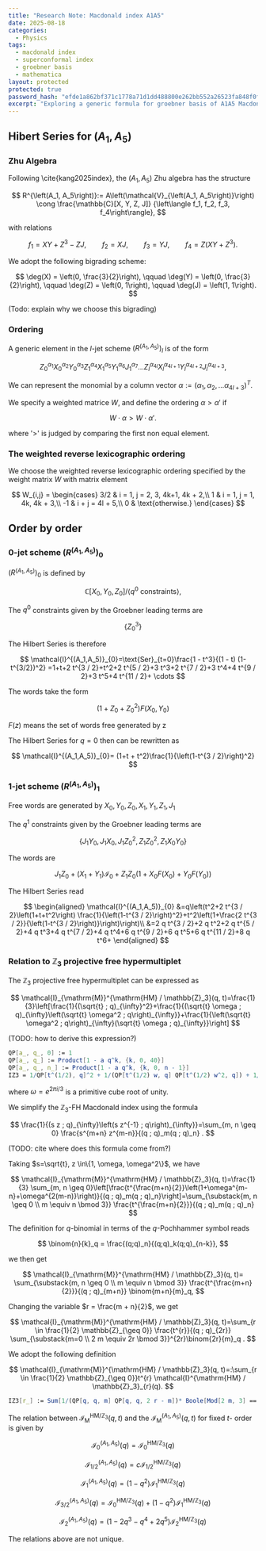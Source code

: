 ```yaml
---
title: "Research Note: Macdonald index A1A5"
date: 2025-08-18
categories:
  - Physics
tags:
  - macdonald index
  - superconformal index
  - groebner basis
  - mathematica
layout: protected
protected: true
password_hash: "efde1a862bf371c1778a71d1dd488800e262bb552a26523fa848f0f3b5dc1cdf"
excerpt: "Exploring a generic formula for groebner basis of A1A5 Macdonald index."
---
```


## Hibert Series for $(A_1, A_5)$

### Zhu Algebra

Following \cite{kang2025index}, the $(A_1, A_5)$ Zhu algebra has the structure

$$
R^{\left(A_1, A_5\right)}:=
    A\left(\mathcal{V}_{\left(A_1, A_5\right)}\right) 
    \cong 
    \frac{\mathbb{C}[X, Y, Z, J]}
         {\left\langle f_1, f_2, f_3, f_4\right\rangle},
$$

with relations

$$
f_1 = XY + Z^3 - ZJ, \qquad
    f_2 = XJ, \qquad
    f_3 = YJ, \qquad
    f_4 = Z(XY + Z^3).
$$

We adopt the following bigrading scheme:

$$
\deg(X) = \left(0, \frac{3}{2}\right), \qquad
    \deg(Y) = \left(0, \frac{3}{2}\right), \qquad
    \deg(Z) = \left(0, 1\right), \qquad
    \deg(J) = \left(1, 1\right).
$$

(Todo: explain why we choose this bigrading)

### Ordering

A generic element in the $l$-jet scheme $(R^{\left(A_1, A_5\right)})_l$ is of the form

$$
Z_0^{\alpha_1} X_0^{\alpha_2} Y_0^{\alpha_3}
    Z_1^{\alpha_4} X_1^{\alpha_5} Y_1^{\alpha_6} J_1^{\alpha_7}
    \dots
    Z_l^{\alpha_{4l}} X_l^{\alpha_{4l+1}} Y_l^{\alpha_{4l+2}} J_l^{\alpha_{4l+3}},
$$

We can represent the monomial by a column vector $\alpha := (\alpha_1, \alpha_2, \dots \alpha_{4l+3})^T$.

We specify a weighted matrice $W$, and define the ordering $\alpha > \alpha'$ if 

$$
W \cdot \alpha > W \cdot \alpha'.
$$

where '>' is judged by comparing the first non equal element.

### The weighted reverse lexicographic ordering

We choose the weighted reverse  lexicographic ordering specified by the weight matrix $W$ with matrix element 

$$
W_{i,j} = \begin{cases}
    3/2 & i = 1, j = 2, 3, 4k+1, 4k + 2,\\
    1 & i = 1, j = 1, 4k, 4k + 3,\\
    -1 & i + j = 4l + 5,\\
    0 & \text{otherwise.}
    \end{cases}
$$

## Order by order 

###  $0$-jet scheme $(R^{\left(A_1, A_5\right)})_0$ 

 $(R^{\left(A_1, A_5\right)})_0$ is defined by

$$
\mathbb{C}[X_0, Y_0, Z_0]/\langle\text{$q^0$ constraints}\rangle,
$$

The $q^0$ constraints given by the Groebner leading terms are

$$
\{Z_0^3\}
$$

The Hilbert Series is therefore

$$
\mathcal{I}^{(A_1,A_5)}_{0}=\text{Ser}_{t=0}\frac{1 - t^3}{(1 - t) (1- t^{3/2})^2} =1+t+2 t^{3 / 2}+t^2+2 t^{5 / 2}+3 t^3+2 t^{7 / 2}+3 t^4+4 t^{9 / 2}+3 t^5+4 t^{11 / 2}+ \cdots
$$

The words take the form

$$
(1+ Z_0 + Z_0^2)F(X_0,Y_0)
$$

$F(z)$ means the set of words free generated by z

The Hilbert Series for $q=0$ then can be rewritten as

$$
\mathcal{I}^{(A_1,A_5)}_{0}= (1+t + t^2)\frac{1}{\left(1-t^{3 / 2}\right)^2}
$$
 



###  $1$-jet scheme $(R^{\left(A_1, A_5\right)})_1$ 

Free words are generated by $X_0, Y_0, Z_0, X_1, Y_1, Z_1, J_1$

The  $q^1$ constraints given by the Groebner leading terms are 

$$
\{J_1 Y_0, J_1 X_0, J_1 Z_0^2, Z_1Z_0^2, Z_1 X_0 Y_0\}
$$

The words are 

$$
J_1 Z_0+ (X_1+Y_1)\mathcal{I}_0+ Z_1Z_0(1+ X_0F(X_0)+Y_0 F(Y_0)) 
$$

The Hilbert Series read

$$
\begin{aligned}
\mathcal{I}^{(A_1,A_5)}_{0} &=q\left(t^2+2 t^{3 / 2}\left(1+t+t^2\right) \frac{1}{\left(1-t^{3 / 2}\right)^2}+t^2\left(1+\frac{2 t^{3 / 2}}{\left(1-t^{3 / 2}\right)}\right)\right)\\
&=2 q t^{3 / 2}+2 q t^2+2 q t^{5 / 2}+4 q t^3+4 q t^{7 / 2}+4 q t^4+6 q t^{9 / 2}+6 q t^5+6 q t^{11 / 2}+8 q t^6+
\end{aligned}
$$

### Relation to $\mathbb{Z}_3$ projective free hypermultiplet

The $\mathbb{Z}_3$ projective free hypermultiplet can be expressed as

$$
\mathcal{I}_{\mathrm{M}}^{\mathrm{HM} / \mathbb{Z}_3}(q, t)=\frac{1}{3}\left[\frac{1}{(\sqrt{t} ; q)_{\infty}^2}+\frac{1}{(\sqrt{t} \omega ; q)_{\infty}\left(\sqrt{t} \omega^2 ; q\right)_{\infty}}+\frac{1}{\left(\sqrt{t} \omega^2 ; q\right)_{\infty}(\sqrt{t} \omega ; q)_{\infty}}\right]
$$

(TODO: how to derive this expression?)

```mathematica
QP[a_, q_, 0] := 1
QP[a_, q_] := Product[1 - a q^k, {k, 0, 40}]
QP[a_, q_, n_] := Product[1 - a q^k, {k, 0, n - 1}]
IZ3 = 1/QP[t^(1/2), q]^2 + 1/(QP[t^(1/2) w, q] QP[t^(1/2) w^2, q]) + 1/(QP[t^(1/2) w^2, q] QP[t^(1/2) w, q])
```

where $\omega = e^{2\pi i / 3}$ is a primitive cube root of unity.  

We simplify the $\mathbb{Z}_3$-FH Macdonald index using the formula

$$
\frac{1}{(s z ; q)_{\infty}\left(s z^{-1} ; q\right)_{\infty}}=\sum_{m, n \geq 0} \frac{s^{m+n} z^{m-n}}{(q ; q)_m(q ; q)_n} .
$$

(TODO: cite where does this formula come from?)

Taking $s=\sqrt{t}, z \in\{1, \omega, \omega^2\}$, we have

$$
\mathcal{I}_{\mathrm{M}}^{\mathrm{HM} / \mathbb{Z}_3}(q, t)=\frac{1}{3} \sum_{m, n \geq 0}\left[\frac{t^{\frac{m+n}{2}}\left(1+\omega^{m-n}+\omega^{2(m-n)}\right)}{(q ; q)_m(q ; q)_n}\right]=\sum_{\substack{m, n \geq 0 \\ m \equiv n \bmod 3}} \frac{t^{\frac{m+n}{2}}}{(q ; q)_m(q ; q)_n}
$$

The definition for $q$-binomial in terms of the $q$-Pochhammer symbol reads

$$
\binom{n}{k}_q = \frac{(q;q)_n}{(q;q)_k(q;q)_{n-k}},
$$

we then get

$$
\mathcal{I}_{\mathrm{M}}^{\mathrm{HM} / \mathbb{Z}_3}(q, t)=
\sum_{\substack{m, n \geq 0 \\ m \equiv n \bmod 3}} 
\frac{t^{\frac{m+n}{2}}}{(q ; q)_{m+n}} 
\binom{m+n}{m}_q,
$$

Changing the variable $r = \frac{m + n}{2}$, we get

$$
\mathcal{I}_{\mathrm{M}}^{\mathrm{HM} / \mathbb{Z}_3}(q, t)=\sum_{r \in \frac{1}{2} \mathbb{Z}_{\geq 0}} \frac{t^{r}}{(q ; q)_{2r}} \sum_{\substack{m=0 \\ 2 m \equiv 2r \bmod 3}}^{2r}\binom{2r}{m}_q .
$$

We adopt the following definition

$$
\mathcal{I}_{\mathrm{M}}^{\mathrm{HM} / \mathbb{Z}_3}(q, t)=:\sum_{r \in \frac{1}{2} \mathbb{Z}_{\geq 0}}t^{r}  \mathcal{I}^{\mathrm{HM} / \mathbb{Z}_3}_{r}(q).
$$

```mathematica
IZ3[r_] := Sum[1/(QP[q, q, m] QP[q, q, 2 r - m])* Boole[Mod[2 m, 3] == Mod[2 r, 3]], {m, 0, 2 r}]
```

The relation between $\mathcal{I}_{\mathrm{M}}^{\mathrm{HM} / \mathbb{Z}_3}(q, t)$ and the $\mathcal{I}_{\mathrm{M}}^{(A_1, A_5)}(q, t)$ for fixed $t$- order is given by

$$
\mathcal{I}^{(A_1, A_5)}_0 (q) = \mathcal{I}^{\mathrm{HM} / \mathbb{Z}_3}_{0}(q)
$$

$$
\mathcal{I}^{(A_1, A_5)}_{1/2} (q) =c \mathcal{I}^{\mathrm{HM} / \mathbb{Z}_3}_{1/2}(q)
$$

$$
\mathcal{I}^{(A_1, A_5)}_{1} (q) =(1-q^2) \mathcal{I}^{\mathrm{HM} / \mathbb{Z}_3}_{1}(q)
$$

$$
\mathcal{I}^{(A_1, A_5)}_{3/2} (q) =
 \mathcal{I}^{\mathrm{HM} / \mathbb{Z}_3}_{0}(q) +
(1-q^2) \mathcal{I}^{\mathrm{HM} / \mathbb{Z}_3}_{1}(q)
$$

$$
\mathcal{I}^{(A_1, A_5)}_{2} (q) =
(1-2q^3 -q^4 + 2q^5) \mathcal{I}^{\mathrm{HM} / \mathbb{Z}_3}_{2}(q)
$$

The relations above are not unique.
